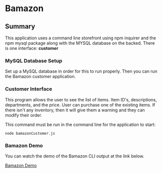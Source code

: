 # Bamazon

## Summary

This application uses a command line storefront using npm inquirer and the npm mysql package along with the MYSQL database on the backed. There is one interface: **customer**

### MySQL Database Setup

Set up a MySQL database in order for this to run properly. Then you can run the Bamazon customer application. 

### Customer Interface

This program allows the user to see the list of items. Item ID's, descriptions, departments, and the price. User can purchase one of the existing items. If there isn't any inventory, then it will give them a warning and they can modify their order. 


This command must be run in the command line for the application to start:

	node bamazonCustomer.js

### Bamazon Demo

You can watch the demo of the Bamazon CLI output at the link below. 

[Bamazon Demo](https://drive.google.com/open?id=0Bz24wWbZ1MCcdHpYRmhWRldGeWc)
